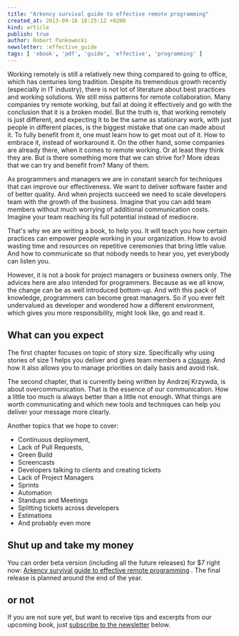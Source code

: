 ```yaml
---
title: "Arkency survival guide to effective remote programming"
created_at: 2013-09-16 18:25:12 +0200
kind: article
publish: true
author: Robert Pankowecki
newsletter: :effective_guide
tags: [ 'ebook', 'pdf', 'guide', 'effective', 'programming' ]
---
```


Working remotely is still a relatively new thing compared to going to office,
which has centuries long tradition. Despite its tremendous growth recently
(especially in IT industry), there is not lot of literature about best
practices and working solutions. We still miss patterns for remote
collaboration. Many companies try remote working, but fail at doing it
effectively and go with the conclusion that it is a broken model. But the truth
is, that working remotely is just different, and expecting it to be the same as
stationary work, with just people in different places, is the biggest mistake
that one can made about it. To fully benefit from it, one must learn how to get
most out of it. How to embrace it, instead of workaround it. On the other hand,
some companies are already there, when it comes to remote working. Or at least
they think they are. But is there something more that we can strive for? More
ideas that we can try and benefit from? Many of them.

<!-- more -->

As programmers and managers we are in constant search for techniques that can
improve our effectiveness. We want to deliver software faster and of better
quality. And when projects succeed we need to scale developers team with the
growth of the business. Imagine that you can add team members without much worrying
of additional communication costs. Imagine your team reaching its full potential
instead of mediocre.

That's why we are writing a book, to help you. It will teach you how certain practices can empower
people working in your organization. How to avoid wasting time and resources on
repetitive ceremonies that bring little value. And how to communicate so that nobody
needs to hear you, yet everybody can listen you. 

However, it is not a book for project
managers or business owners only. The advices here are also intended for
programmers. Because as we all know, the change can be as well introduced bottom-up.
And with this pack of knowledge, programmers can become great managers. So if
you ever felt undervalued as developer and wondered how a different environment,
which gives you more responsibility, might look like, go and read it.

## What can you expect

The first chapter focuses on topic of story size. Specifically why using
stories of size 1 helps you deliver and gives team members
a [closure](http://en.wikipedia.org/wiki/Closure_%28psychology%29). And how it
also allows you to manage priorities on daily basis and avoid risk.

The second chapter, that is currently being written by Andrzej Krzywda, is about
overcommunication. That is the essence of our communication. How a little too much
is always better than a little not enough. What things are worth communicating
and which new tools and techniques can help you deliver your message more
clearly.

Another topics that we hope to cover:

* Continuous deployment,
* Lack of Pull Requests,
* Green Build
* Screencasts
* Developers talking to clients and creating tickets
* Lack of Project Managers
* Sprints
* Automation
* Standups and Meetings
* Splitting tickets across developers
* Estimations
* And probably even more

## Shut up and take my money

You can order beta version (including all the future releases) for $7 right now:
[Arkency survival guide to effective remote programming](https://sbx.sk/Ak8L) .
The final release is planned around the end of the year.

## or not

If you are not sure yet, but want to receive tips and excerpts from our upcoming
book, just [subscribe to the newsletter](http://arkency.us5.list-manage.com/subscribe?u=1bb42b52984bfa86e2ce35215&id=aed2a3766f) below.
